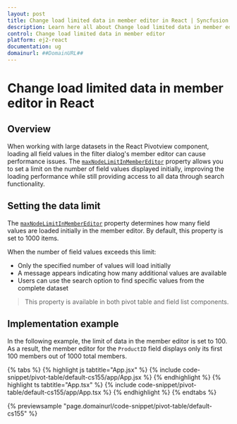 ```yaml
---
layout: post
title: Change load limited data in member editor in React | Syncfusion
description: Learn here all about Change load limited data in member editor in Syncfusion React Pivotview component of Syncfusion Essential JS 2 and more.
control: Change load limited data in member editor 
platform: ej2-react
documentation: ug
domainurl: ##DomainURL##
---
```


# Change load limited data in member editor in React

## Overview

When working with large datasets in the React Pivotview component, loading all field values in the filter dialog's member editor can cause performance issues. The [`maxNodeLimitInMemberEditor`](https://ej2.syncfusion.com/react/documentation/api/pivotview/#maxnodelimitinmembereditor) property allows you to set a limit on the number of field values displayed initially, improving the loading performance while still providing access to all data through search functionality.

## Setting the data limit

The [`maxNodeLimitInMemberEditor`](https://ej2.syncfusion.com/react/documentation/api/pivotview/#maxnodelimitinmembereditor) property determines how many field values are loaded initially in the member editor. By default, this property is set to 1000 items.

When the number of field values exceeds this limit:
- Only the specified number of values will load initially
- A message appears indicating how many additional values are available
- Users can use the search option to find specific values from the complete dataset

> This property is available in both pivot table and field list components.

## Implementation example

In the following example, the limit of data in the member editor is set to 100. As a result, the member editor for the `ProductID` field displays only its first 100 members out of 1000 total members.

{% tabs %}
{% highlight js tabtitle="App.jsx" %}
{% include code-snippet/pivot-table/default-cs155/app/App.jsx %}
{% endhighlight %}
{% highlight ts tabtitle="App.tsx" %}
{% include code-snippet/pivot-table/default-cs155/app/App.tsx %}
{% endhighlight %}
{% endtabs %}

{% previewsample "page.domainurl/code-snippet/pivot-table/default-cs155" %}    
